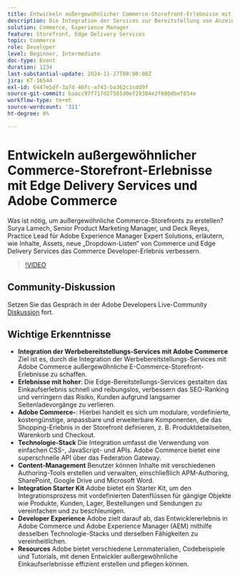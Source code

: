 ```yaml
---
title: Entwickeln außergewöhnlicher Commerce-Storefront-Erlebnisse mit Edge Delivery Services und Adobe Commerce
description: Die Integration der Services zur Bereitstellung von Anzeigen mit Adobe Commerce verbessert E-Commerce-Storefronts durch die Nutzung wirkungsvoller Erlebnisse, schneller Edge-Bereitstellung, anpassbarer Adobe Commerce-Dropdown-Menüs und eines einheitlichen Technologie-Stacks für verbessertes SEO, schnelleres Laden von Seiten und nahtlose Entwicklererlebnisse.
solution: Commerce, Experience Manager
feature: Storefront, Edge Delivery Services
topic: Commerce
role: Developer
level: Beginner, Intermediate
doc-type: Event
duration: 1234
last-substantial-update: 2024-11-27T00:00:00Z
jira: KT-16544
exl-id: 6447e5df-3a7d-46fc-af43-ba362c1cdd9f
source-git-commit: baacc97f717d27581d0ef28384e2f680dbef854e
workflow-type: tm+mt
source-wordcount: '311'
ht-degree: 0%

---
```


# Entwickeln außergewöhnlicher Commerce-Storefront-Erlebnisse mit Edge Delivery Services und Adobe Commerce

Was ist nötig, um außergewöhnliche Commerce-Storefronts zu erstellen? Surya Lamech, Senior Product Marketing Manager, und Deck Reyes, Practice Lead für Adobe Experience Manager Expert Solutions, erläutern, wie Inhalte, Assets, neue „Dropdown-Listen“ von Commerce und Edge Delivery Services das Commerce Developer-Erlebnis verbessern.

>[!VIDEO](https://video.tv.adobe.com/v/3439471/?learn=on&enablevpops)

## Community-Diskussion

Setzen Sie das Gespräch in der Adobe Developers Live-Community [Diskussion](https://adobe.ly/3Ccxkja) fort.

## Wichtige Erkenntnisse

* **Integration der Werbebereitstellungs-Services mit Adobe Commerce** Ziel ist es, durch die Integration der Werbebereitstellungs-Services mit Adobe Commerce außergewöhnliche E-Commerce-Storefront-Erlebnisse zu schaffen.
* **Erlebnisse mit hoher**: Die Edge-Bereitstellungs-Services gestalten das Einkaufserlebnis schnell und reibungslos, verbessern das SEO-Ranking und verringern das Risiko, Kunden aufgrund langsamer Seitenladevorgänge zu verlieren.
* **Adobe Commerce-**: Hierbei handelt es sich um modulare, vordefinierte, kostengünstige, anpassbare und erweiterbare Komponenten, die das Shopping-Erlebnis in der Storefront definieren, z. B. Produktdetailseiten, Warenkorb und Checkout.
* **Technologie-Stack** Die Integration umfasst die Verwendung von einfachen CSS-, JavaScript- und APIs. Adobe Commerce bietet eine superschnelle API über das Federation Gateway.
* **Content-Management** Benutzer können Inhalte mit verschiedenen Authoring-Tools erstellen und verwalten, einschließlich APM-Authoring, SharePoint, Google Drive und Microsoft Word.
* **Integration Starter Kit** Adobe bietet ein Starter Kit, um den Integrationsprozess mit vordefinierten Datenflüssen für gängige Objekte wie Produkte, Kunden, Lager, Bestellungen und Sendungen zu vereinfachen und zu beschleunigen.
* **Developer Experience** Adobe zielt darauf ab, das Entwicklererlebnis in Adobe Commerce und Adobe Experience Manager (AEM) mithilfe desselben Technologie-Stacks und derselben Fähigkeiten zu vereinheitlichen.
* **Resources** Adobe bietet verschiedene Lernmaterialien, Codebeispiele und Tutorials, mit denen Entwickler außergewöhnliche Einkaufserlebnisse effizient erstellen und pflegen können.
